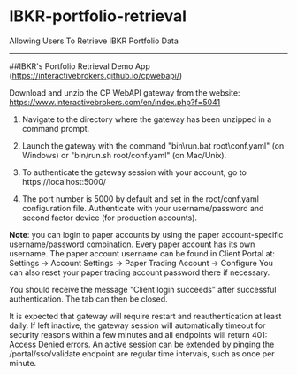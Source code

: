 # IBKR-portfolio-retrieval
Allowing Users To Retrieve IBKR Portfolio Data

---------------------------------------------------------------------------------------------------------------------------------------------------------------------------
##IBKR's Portfolio Retrieval Demo App (https://interactivebrokers.github.io/cpwebapi/)

Download and unzip the CP WebAPI gateway from the website: https://www.interactivebrokers.com/en/index.php?f=5041

1) Navigate to the directory where the gateway has been unzipped in a command prompt.

2) Launch the gateway with the command "bin\run.bat root\conf.yaml" (on Windows) or "bin/run.sh root/conf.yaml" (on Mac/Unix).

3) To authenticate the gateway session with your account, go to https://localhost:5000/

4) The port number is 5000 by default and set in the root/conf.yaml configuration file.
Authenticate with your username/password and second factor device (for production accounts).

**Note**: you can login to paper accounts by using the paper account-specific username/password combination. Every paper account has its own username.
The paper account username can be found in Client Portal at: Settings -> Account Settings -> Paper Trading Account -> Configure
You can also reset your paper trading account password there if necessary.

You should receive the message "Client login succeeds" after successful authentication. The tab can then be closed.

It is expected that gateway will require restart and reauthentication at least daily.
If left inactive, the gateway session will automatically timeout for security reasons within a few minutes and all endpoints will return 401: Access Denied errors.
An active session can be extended by pinging the /portal/sso/validate endpoint are regular time intervals, such as once per minute.
